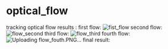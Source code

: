 # optical_flow
tracking optical flow
results :
first flow:
![fist_flow](https://user-images.githubusercontent.com/83129774/158261798-ac0ba2e7-83a3-4810-8d61-e56e84c025a4.PNG)
second flow:
![flow_second](https://user-images.githubusercontent.com/83129774/158261817-ddaa6ddd-2eea-4848-b23c-841106cd2538.PNG)
third flow:
![flow_third](https://user-images.githubusercontent.com/83129774/158261831-add1fcfb-169d-4234-b83f-acb490719662.PNG)
fourth flow:
![Uploading flow_fouth.PNG…]()
final result:

